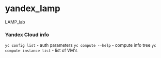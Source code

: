 # yandex_lamp
LAMP_lab

### Yandex Cloud info 
`yc config list` - auth parameters
`yc compute --help` - compute info tree
`yc compute instance list` - list of VM's